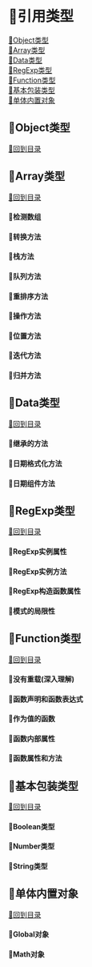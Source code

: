 <p id="title"></p>

# :strawberry:引用类型

<a href="#p1">:peach:Object类型</a><br>
<a href="#p2">:peach:Array类型</a><br>
<a href="#p3">:peach:Data类型</a><br>
<a href="#p4">:peach:RegExp类型</a><br>
<a href="#p5">:peach:Function类型</a><br>
<a href="#p6">:peach:基本包装类型</a><br>
<a href="#p7">:peach:单体内置对象</a><br>
<p id="p1"></p>

## :banana:Object类型
<a href="#title">:sweet_potato:回到目录</a><br>
 
<p id="p2"></p>

## :banana:Array类型 
<a href="#title">:sweet_potato:回到目录</a><br>
#### :corn:检测数组
#### :corn:转换方法
#### :corn:栈方法
#### :corn:队列方法
#### :corn:重排序方法
#### :corn:操作方法
#### :corn:位置方法
#### :corn:迭代方法
#### :corn:归并方法
<p id="p3"></p>

## :banana:Data类型 
<a href="#title">:sweet_potato:回到目录</a><br>
#### :corn:继承的方法
#### :corn:日期格式化方法
#### :corn:日期组件方法
<p id="p4"></p>

## :banana:RegExp类型 
<a href="#title">:sweet_potato:回到目录</a><br>
#### :corn:RegExp实例属性
#### :corn:RegExp实例方法
#### :corn:RegExp构造函数属性
#### :corn:模式的局限性
<p id="p5"></p>

## :banana:Function类型 
<a href="#title">:sweet_potato:回到目录</a><br>
#### :corn:没有重载(深入理解)
#### :corn:函数声明和函数表达式
#### :corn:作为值的函数
#### :corn:函数内部属性
#### :corn:函数属性和方法
<p id="p6"></p>

## :banana:基本包装类型 
<a href="#title">:sweet_potato:回到目录</a><br>
#### :corn:Boolean类型
#### :corn:Number类型
#### :corn:String类型
<p id="p7"></p>

## :banana:单体内置对象 
<a href="#title">:sweet_potato:回到目录</a><br>
#### :corn:Global对象
#### :corn:Math对象
